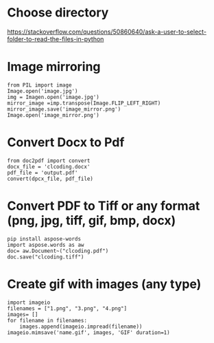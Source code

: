 # Choose directory
https://stackoverflow.com/questions/50860640/ask-a-user-to-select-folder-to-read-the-files-in-python


# Image mirroring
```
from PIL import image
Image.open('image.jpg')
img = Imagen.open('image.jpg')
mirror_image =imp.transpose(Image.FLIP_LEFT_RIGHT)
mirror_image.save('image_mirror.png')
Image.open('image_mirror.png')
```

# Convert Docx to Pdf
```
from doc2pdf import convert
docx_file = 'clcoding.docx'
pdf_file = 'output.pdf'
convert(dpcx_file, pdf_file)
```

# Convert PDF to Tiff or any format (png, jpg, tiff, gif, bmp, docx)
```
pip install aspose-words
import aspose.words as aw
doc= aw.Document~("clcoding.pdf")
doc.save("clcoding.tiff")
```

# Create gif with images (any type)
```
import imageio
filenames = ["1.png", "3.png", "4.png"]
images= []
for filename in filenames:
    images.append(imageio.impread(filename))
imageio.mimsave('name.gif', images, 'GIF' duration=1)
```
